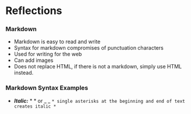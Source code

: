 # Reflections

### Markdown
- Markdown is easy to read and write
- Syntax for markdown compromises of punctuation characters
- Used for writing for the web
- Can add images
- Does not replace HTML, if there is not a markdown, simply use HTML instead.

### Markdown Syntax Examples

-  ***Italic:***    * * or _ _    ``` * single asterisks at the beginning and end of text creates italic * ```
